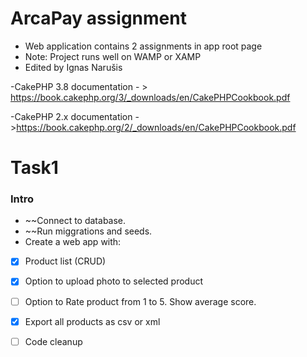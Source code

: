 # ArcaPay assignment


* Web application contains 2 assignments in app root page
* Note: Project runs well on WAMP or XAMP
* Edited by Ignas Narušis

-CakePHP 3.8 documentation - > https://book.cakephp.org/3/_downloads/en/CakePHPCookbook.pdf

-CakePHP 2.x documentation - >https://book.cakephp.org/2/_downloads/en/CakePHPCookbook.pdf


# Task1

### Intro

* ~~Connect to database. 
* ~~Run miggrations and seeds.
* Create a web app with:
- [x] Product list (CRUD)
- [x] Option to upload photo to selected product
- [ ] Option to Rate product from 1 to 5. Show average score.
- [x] Export all products as csv or xml
- [ ] Code cleanup


